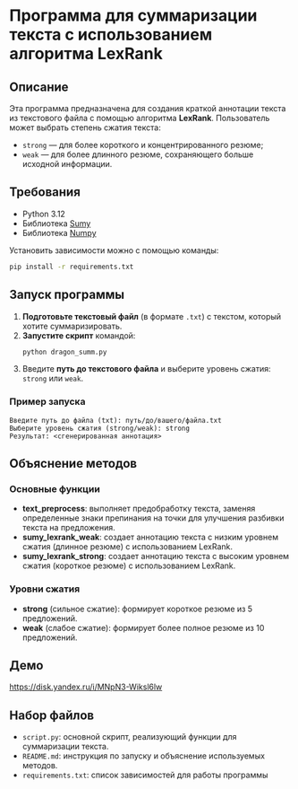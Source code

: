 # Программа для суммаризации текста с использованием алгоритма LexRank

## Описание

Эта программа предназначена для создания краткой аннотации текста из текстового файла с помощью алгоритма **LexRank**. Пользователь может выбрать степень сжатия текста:
- `strong` — для более короткого и концентрированного резюме;
- `weak` — для более длинного резюме, сохраняющего больше исходной информации.

## Требования

- Python 3.12
- Библиотека [Sumy](https://pypi.org/project/sumy/)
- Библиотека [Numpy](https://pypi.org/project/numpy/)

Установить зависимости можно с помощью команды:
```bash
pip install -r requirements.txt
```

## Запуск программы

1. **Подготовьте текстовый файл** (в формате `.txt`) с текстом, который хотите суммаризировать.
2. **Запустите скрипт** командой:
    ```bash
    python dragon_summ.py
    ```
3. Введите **путь до текстового файла** и выберите уровень сжатия: `strong` или `weak`.

### Пример запуска

```plaintext
Введите путь до файла (txt): путь/до/вашего/файла.txt
Выберите уровень сжатия (strong/weak): strong
Результат: <сгенерированная аннотация>
```

## Объяснение методов

### Основные функции

- **text_preprocess**: выполняет предобработку текста, заменяя определенные знаки препинания на точки для улучшения разбивки текста на предложения.
- **sumy_lexrank_weak**: создает аннотацию текста с низким уровнем сжатия (длинное резюме) с использованием LexRank.
- **sumy_lexrank_strong**: создает аннотацию текста с высоким уровнем сжатия (короткое резюме) с использованием LexRank.

### Уровни сжатия
- **strong** (сильное сжатие): формирует короткое резюме из 5 предложений.
- **weak** (слабое сжатие): формирует более полное резюме из 10 предложений.

## Демо

https://disk.yandex.ru/i/MNpN3-Wiksl6lw

## Набор файлов

- `script.py`: основной скрипт, реализующий функции для суммаризации текста.
- `README.md`: инструкция по запуску и объяснение используемых методов.
- `requirements.txt`: список зависимостей для работы программы
